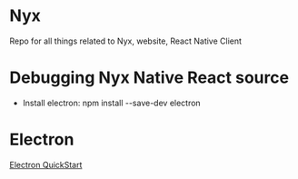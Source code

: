 # Nyx
Repo for all things related to Nyx, website, React Native Client

# Debugging Nyx Native React source
* Install electron: npm install --save-dev electron

# Electron 
[Electron QuickStart](https://www.electronjs.org/docs/v14-x-y/tutorial/quick-start)

